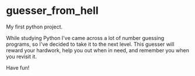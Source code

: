 # guesser_from_hell

My first python project.

While studying Python I've came across a lot of number guessing programs, so I've decided to take it to the next level.
This guesser will reward your hardwork, help you out when in need, and remember you when you revisit it.

Have fun!
